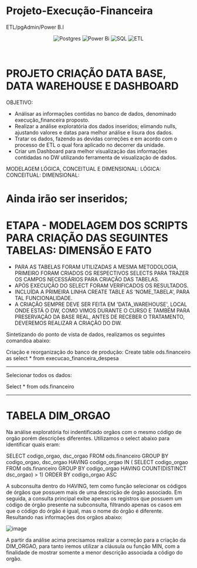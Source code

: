 # Projeto-Execução-Financeira
ETL/pgAdmin/Power B.I
<div align="center">
	
![Postgres](https://img.shields.io/badge/postgres-%23316192.svg?style=for-the-badge&logo=postgresql&logoColor=white) ![Power Bi](https://img.shields.io/badge/power_bi-F2C811?style=for-the-badge&logo=powerbi&logoColor=black) ![SQL](https://img.shields.io/badge/SQL-%2300758F.svg?style=for-the-badge&logo=sql&logoColor=white) ![ETL](https://img.shields.io/badge/ETL-pink?style=for-the-badge&logo=sql&logoColor=white)


</div>
<br>




# PROJETO CRIAÇÃO DATA BASE, DATA WAREHOUSE E DASHBOARD



OBJETIVO:
    
   - Análisar as informações contidas no banco de dados, denominado execução_financeira proposto.
   - Realizar a análise exploratória dos dados inseridos; elimando nulls, ajustando valores e datas para melhor análise e lisura dos dados.
   - Tratar os dados, fazendo as devidas correções e em acordo com o processo de ETL o qual fora aplicado no decorrer da unidade.
   - Criar um Dashboard para melhor visualização das informações contidadas no DW utilizando ferramenta de visualização de dados.
      
MODELAGEM LÓGICA, CONCEITUAL E DIMENSIONAL:
LÓGICA:
CONCEITUAL:
DIMENSIONAL:

# Ainda irão ser inseridos;






# ETAPA - MODELAGEM DOS SCRIPTS PARA CRIAÇÃO DAS SEGUINTES TABELAS: DIMENSÃO E FATO

* PARA AS TABELAS FORAM UTILIZADAS A MESMA METODOLOGIA, PRIMEIRO FORAM CRIADOS OS RESPECTIVOS SELECTS PARA TRAZER OS CAMPOS NECESSÁRIOS PARA CRIAÇÃO DAS TABELAS.
* APÓS EXECUÇÃO DO SELECT FORAM VERIFICADOS OS RESULTADOS.
* INCLUÍDA A PRIMEIRA LINHA CREATE TABLE AS 'NOME_TABELA', PARA TAL FUNCIONALIDADE.
* A CRIAÇÃO SEMPRE DEVE SER FEITA EM 'DATA_WAREHOUSE', LOCAL ONDE ESTÁ O DW, COMO VIMOS DURANTE O CURSO E TAMBÉM PARA PRESERVAÇÃO DA BASE REAL, ANTES DE RECEBER O TRATAMENTO, DEVEREMOS REALIZAR A CRIAÇÃO DO DW.

Sintetizando do ponto de vista de dados, realizamos os seguintes comandoa abaixo:

Criação e reorganização do banco de produção:
Create table ods.financeiro as 
select * from execucao_financeira_despesa

-------------------------------------
Selecionar todos os dados:

Select * 
from ods.financeiro

--------------------------------------

# TABELA DIM_ORGAO


Na análise exploratória foi indentificado orgãos com o mesmo código de orgão porém descrições diferentes. Utilizamos o select abaixo para identificar quais eram:

SELECT codigo_orgao, dsc_orgao
FROM  ods.financeiro
GROUP BY codigo_orgao, dsc_orgao
HAVING codigo_orgao IN ( SELECT codigo_orgao
FROM ods.financeiro
GROUP BY codigo_orgao
HAVING COUNT(DISTINCT dsc_orgao) > 1)
ORDER BY codigo_orgao ASC


A subconsulta dentro do HAVING, tem como função selecionar os códigos de órgãos que possuem mais de uma descrição de órgão associado. 
Em seguida, a consulta principal exibe apenas os registros que possuem um código de órgão presente na subconsulta, filtrando apenas os casos em que o código do órgão é igual, mas o nome do órgão é diferente. Resultando nas informações dos orgãos abaixo:



![image](https://github.com/MirelDrigues/Projeto-Execu-o-Financeira/assets/143461673/cf24c2cb-fb7e-41c0-9084-d6f2a59b4869)


A partir da análise acima precisamos realizar a correção para a criação da DIM_ORGAO, para tanto iremos utilizar a cláusula ou função MIN, com a finalidade de  mostrar somente a menor descrição associada a código do orgão.















